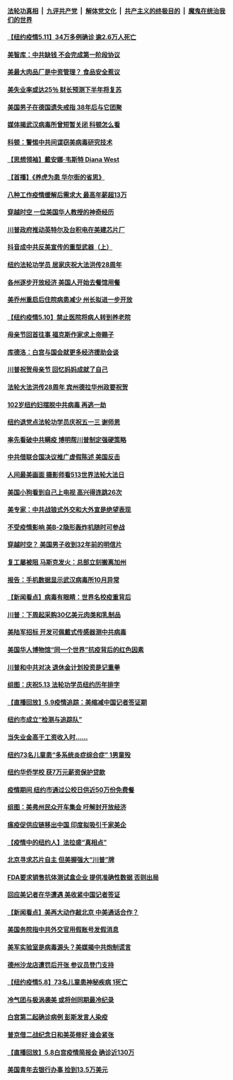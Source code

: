 

####  [法轮功真相](../../../../basic/blob/master/README.md?t=05112031) &nbsp;|&nbsp; [九评共产党](../../../../9ping.md/blob/master/README.md?t=05112031) &nbsp;|&nbsp; [解体党文化](../../../../jtdwh.md/blob/master/README.md?t=05112031)  &nbsp;|&nbsp; [共产主义的终极目的](../../../../gczydzjmd.md/blob/master/README.md?t=05112031) &nbsp;|&nbsp; [魔鬼在统治我们的世界](../../../../mgztzwmdsj.md/blob/master/README.md?t=05112031) 

#### [【纽约疫情5.11】34万多例确诊 逾2.6万人死亡](../pages/nsc412/n12098972.md?t=05112031) 

#### [美智库：中共缺钱 不会完成第一阶段协议](../pages/nsc412/n12098773.md?t=05112031) 

#### [美最大肉品厂是中资管理？ 食品安全惹议](../pages/nsc412/n12098720.md?t=05112031) 

#### [美失业率或达25％ 财长预测下半年将复苏](../pages/nsc412/n12098398.md?t=05112031) 

#### [美国男子在德国遗失戒指 38年后与它团聚](../pages/nsc412/n12098260.md?t=05112031) 

#### [媒体揭武汉病毒所曾短暂关闭 科顿怎么看](../pages/nsc412/n12098071.md?t=05112031) 

#### [科顿：警惕中共间谍窃美病毒研究技术](../pages/nsc412/n12097941.md?t=05112031) 

#### [【思想领袖】戴安娜·韦斯特 Diana West](../pages/nsc412/n11947580.md?t=05112031) 

#### [【首播】《养虎为患 华尔街的省思》](../pages/nsc412/n12095932.md?t=05112031) 

#### [八种工作疫情缓解后需求大 最高年薪超13万](../pages/nsc412/n12089233.md?t=05112031) 

#### [穿越时空  一位美国华人教授的神奇经历](../pages/nsc412/n12097460.md?t=05112031) 

#### [川普政府推动英特尔及台积电在美建芯片厂](../pages/nsc412/n12097552.md?t=05112031) 

#### [抖音成中共反美宣传的重型武器（上）](../pages/nsc412/n12096118.md?t=05112031) 

#### [纽约法轮功学员  居家庆祝大法洪传28周年](../pages/nsc412/n12097405.md?t=05112031) 

#### [各州逐步开放经济 美国人开始去餐馆用餐](../pages/nsc412/n12096287.md?t=05112031) 

#### [美乔州重启后住院病患减少 州长拟进一步开放](../pages/nsc412/n12097377.md?t=05112031) 

#### [【纽约疫情5.10】禁止医院将病人转到养老院](../pages/nsc412/n12096956.md?t=05112031) 

#### [母亲节回首往事  福克斯作家求上帝赐子](../pages/nsc412/n12097230.md?t=05112031) 

#### [库德洛：白宫与国会就更多经济援助会谈](../pages/nsc412/n12097332.md?t=05112031) 

#### [川普祝贺母亲节 回忆妈妈成就了自己](../pages/nsc412/n12097330.md?t=05112031) 

#### [法轮大法洪传28周年 宾州德拉华州政要祝贺](../pages/nsc412/n12093836.md?t=05112031) 

#### [102岁纽约妇摆脱中共病毒 再逃一劫](../pages/nsc412/n12097160.md?t=05112031) 

#### [纽约退党点法轮功学员庆祝五一三  谢师恩](../pages/nsc412/n12095725.md?t=05112031) 

#### [率先看破中共瞒疫 博明帮川普制定强硬策略](../pages/nsc412/n12082898.md?t=05112031) 

#### [中共借联合国决议推广虚假陈述 美国反击](../pages/nsc412/n12096167.md?t=05112031) 

#### [人间最美画面 摄影师看513世界法轮大法日](../pages/nsc412/n12094118.md?t=05112031) 

#### [美国小狗看到自己上电视 高兴得连跳26次](../pages/nsc412/n12096663.md?t=05112031) 

#### [美专家：中共战狼式外交和大外宣是绝望表现](../pages/nsc412/n12093501.md?t=05112031) 

#### [不受疫情影响 美B-2隐形轰炸机随时可参战](../pages/nsc412/n12082978.md?t=05112031) 

#### [穿越时空？ 美国男子收到32年前的明信片](../pages/nsc412/n12096541.md?t=05112031) 

#### [复工屡被阻 马斯克发火：总部立刻搬离加州](../pages/nsc412/n12096255.md?t=05112031) 

#### [报告：手机数据显示武汉病毒所10月异常](../pages/nsc412/n12095954.md?t=05112031) 

#### [【新闻看点】病毒有眼睛：世界名校疫重背后](../pages/nsc412/n12096148.md?t=05112031) 

#### [川普：下周起采购30亿美元肉类和乳制品](../pages/nsc412/n12095967.md?t=05112031) 

#### [美陆军招标 开发可佩戴式传感器测中共病毒](../pages/nsc412/n12095930.md?t=05112031) 

#### [美国华人博物馆“同一个世界”抗疫背后的红色因素](../pages/nsc412/n12094117.md?t=05112031) 

#### [川普和中共对决 退休金计划投资是记重拳](../pages/nsc412/n12095553.md?t=05112031) 

#### [组图：庆祝5.13 法轮功学员纽约历年排字](../pages/nsc412/n12090120.md?t=05112031) 

#### [【直播回放】5.9疫情追踪：美缩减中国记者签证期](../pages/nsc412/n12095312.md?t=05112031) 

#### [纽约市成立“检测与追踪队”](../pages/nsc412/n12094765.md?t=05112031) 

#### [当失业金高于工资收入时……](../pages/nsc412/n12094868.md?t=05112031) 

#### [纽约73名儿童患“多系统炎症综合症” 1男童殁](../pages/nsc412/n12094756.md?t=05112031) 

#### [纽约华侨学校  获7万元薪资保护贷款](../pages/nsc412/n12094753.md?t=05112031) 

#### [疫情期间 纽约市通过公校日供近50万份免费餐](../pages/nsc412/n12094745.md?t=05112031) 

#### [组图：美弗州民众开车集会 吁解封开放经济](../pages/nsc412/n12094642.md?t=05112031) 

#### [瘟疫促供应链移出中国 印度拟吸引千家美企](../pages/nsc412/n12094189.md?t=05112031) 

#### [【疫情中的纽约人】法拉盛“真相点”](../pages/nsc412/n12094364.md?t=05112031) 

#### [北京寻求芯片自主 但美握强大“川普”牌](../pages/nsc412/n12093978.md?t=05112031) 

#### [FDA要求销售抗体测试盒企业  提供准确性数据   否则出局](../pages/nsc412/n12093469.md?t=05112031) 

#### [回应美记者在华遭遇 美收紧中国记者签证](../pages/nsc412/n12094582.md?t=05112031) 

#### [【新闻看点】美再大动作敲北京 中美通话合作？](../pages/nsc412/n12093903.md?t=05112031) 

#### [美国务院指中共外交官用假账号发假消息](../pages/nsc412/n12093976.md?t=05112031) 

#### [美军实验室是病毒源头？美媒揭中共炮制谎言](../pages/nsc412/n12094005.md?t=05112031) 

#### [德州沙龙店遭罚后开张 参议员登门支持](../pages/nsc412/n12094086.md?t=05112031) 

#### [【纽约疫情5.8】73名儿童患神秘疾病 1死亡](../pages/nsc412/n12092997.md?t=05112031) 

#### [冷气团与极涡袭美 或将创同期最冷纪录](../pages/nsc412/n12094098.md?t=05112031) 

#### [白宫第二起确诊病例 彭斯发言人染疫](../pages/nsc412/n12093948.md?t=05112031) 

#### [普京借二战纪念日和美英修好 谁会紧张](../pages/nsc412/n12093912.md?t=05112031) 

#### [【直播回放】5.8白宫疫情简报会 确诊近130万](../pages/nsc412/n12093562.md?t=05112031) 

#### [美国青年去银行办事 捡到13.5万美元](../pages/nsc412/n12093591.md?t=05112031) 


